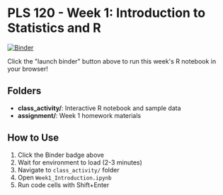 # PLS 120 - Week 1: Introduction to Statistics and R

[![Binder](https://mybinder.org/badge_logo.svg)](https://mybinder.org/v2/gh/MohammadrezaNarimaniUCDavis/PLS120-Statistics-Lab-Materials/binder-week1)

Click the "launch binder" button above to run this week's R notebook in your browser!

## Folders

- **class_activity/**: Interactive R notebook and sample data
- **assignment/**: Week 1 homework materials

## How to Use

1. Click the Binder badge above
2. Wait for environment to load (2-3 minutes)  
3. Navigate to `class_activity/` folder
4. Open `Week1_Introduction.ipynb`
5. Run code cells with Shift+Enter